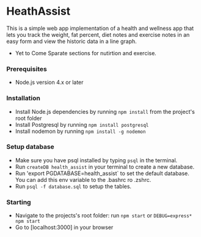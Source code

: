 # HeathAssist
This is a simple web app implementation of a health and wellness app that lets you track the weight, fat percent, diet notes and exercise notes
in an easy form and view the historic data in a line graph.

* Yet to Come
Sparate sections for nutirtion and exercise.

### Prerequisites
* Node.js version 4.x or later

### Installation
* Install Node.js dependencies by running `npm install` from the project's root folder
* Install Postgresql by running `npm install postgresql`
* Install nodemon by running `npm install -g nodemon`

### Setup database
* Make sure you have psql installed by typing `psql` in the terminal.
* Run `createDB health_assist` in your terminal to create a new database.
* Run 'export PGDATABASE=health_assist` to set the default database. You can add this env variable to the .bashrc ro .zshrc.
* Run `psql -f database.sql` to setup the tables.

### Starting
* Navigate to the projects's root folder: run `npm start` or `DEBUG=express* npm start`
* Go to [localhost:3000] in your browser
